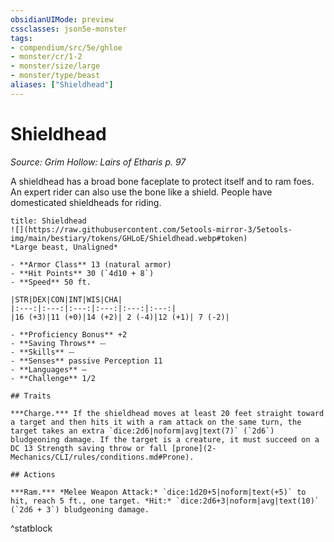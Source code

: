 ```yaml
---
obsidianUIMode: preview
cssclasses: json5e-monster
tags:
- compendium/src/5e/ghloe
- monster/cr/1-2
- monster/size/large
- monster/type/beast
aliases: ["Shieldhead"]
---
```

# Shieldhead
*Source: Grim Hollow: Lairs of Etharis p. 97*  

A shieldhead has a broad bone faceplate to protect itself and to ram foes. An expert rider can also use the bone like a shield. People have domesticated shieldheads for riding.

```ad-statblock
title: Shieldhead
![](https://raw.githubusercontent.com/5etools-mirror-3/5etools-img/main/bestiary/tokens/GHLoE/Shieldhead.webp#token)
*Large beast, Unaligned*

- **Armor Class** 13 (natural armor)
- **Hit Points** 30 (`4d10 + 8`)
- **Speed** 50 ft.

|STR|DEX|CON|INT|WIS|CHA|
|:---:|:---:|:---:|:---:|:---:|:---:|
|16 (+3)|11 (+0)|14 (+2)| 2 (-4)|12 (+1)| 7 (-2)|

- **Proficiency Bonus** +2
- **Saving Throws** ⏤
- **Skills** ⏤
- **Senses** passive Perception 11
- **Languages** —
- **Challenge** 1/2

## Traits

***Charge.*** If the shieldhead moves at least 20 feet straight toward a target and then hits it with a ram attack on the same turn, the target takes an extra `dice:2d6|noform|avg|text(7)` (`2d6`) bludgeoning damage. If the target is a creature, it must succeed on a DC 13 Strength saving throw or fall [prone](2-Mechanics/CLI/rules/conditions.md#Prone).

## Actions

***Ram.*** *Melee Weapon Attack:* `dice:1d20+5|noform|text(+5)` to hit, reach 5 ft., one target. *Hit:* `dice:2d6+3|noform|avg|text(10)` (`2d6 + 3`) bludgeoning damage.
```
^statblock